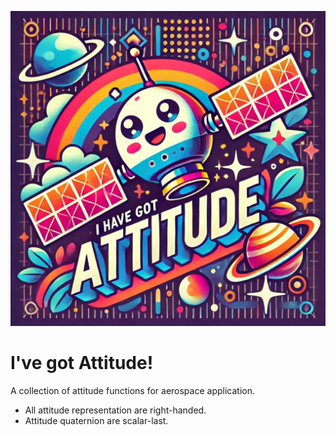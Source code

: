 ![ATTITUDE](img/ive_got_attitude.png)

# I've got Attitude!
A collection of attitude functions for aerospace application.
- All attitude representation are right-handed.
- Attitude quaternion are scalar-last.


